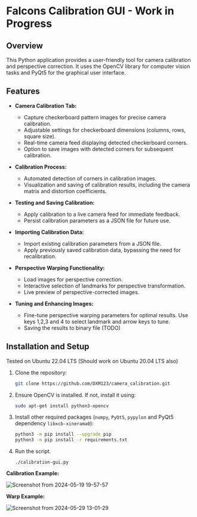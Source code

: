 # Falcons Calibration GUI - Work in Progress

## Overview

This Python application provides a user-friendly tool for camera calibration and perspective correction. It uses the OpenCV library for computer vision tasks and PyQt5 for the graphical user interface.

## Features

- **Camera Calibration Tab:**
  - Capture checkerboard pattern images for precise camera calibration.
  - Adjustable settings for checkerboard dimensions (columns, rows, square size).
  - Real-time camera feed displaying detected checkerboard corners.
  - Option to save images with detected corners for subsequent calibration.

- **Calibration Process:**
  - Automated detection of corners in calibration images.
  - Visualization and saving of calibration results, including the camera matrix and distortion coefficients.

- **Testing and Saving Calibration:**
  - Apply calibration to a live camera feed for immediate feedback.
  - Persist calibration parameters as a JSON file for future use.

- **Importing Calibration Data:**
  - Import existing calibration parameters from a JSON file.
  - Apply previously saved calibration data, bypassing the need for recalibration.

- **Perspective Warping Functionality:**
  - Load images for perspective correction.
  - Interactive selection of landmarks for perspective transformation.
  - Live preview of perspective-corrected images.

- **Tuning and Enhancing Images:**
  - Fine-tune perspective warping parameters for optimal results. Use keys 1,2,3 and 4 to select landmark and arrow keys to tune.
  - Saving the results to binary file (TODO)

## Installation and Setup

Tested on Ubuntu 22.04 LTS (Should work on Ubuntu 20.04 LTS also)

1. Clone the repository:

    ```bash
    git clone https://github.com/DXM123/camera_calibration.git
    ```

2. Ensure OpenCV is installed. If not, install it using:

    ```bash
    sudo apt-get install python3-opencv
    ```

3. Install other required packages (`numpy`, `PyQt5`, `pypylon` and PyQt5 dependency `libxcb-xinerama0`):

    ```bash
    python3 -m pip install --upgrade pip
    python3 -m pip install -r requirements.txt
    ```

4. Run the script.

    ```
    ./calibration-gui.py
    ```

**Calibration Example:**

![Screenshot from 2024-05-19 19-57-57](https://github.com/DXM123/camera_calibration/assets/19300348/a798e49d-dc7f-43ab-b824-32e661c66f84)


**Warp Example:**

![Screenshot from 2024-05-29 13-01-29](https://github.com/DXM123/camera_calibration/assets/19300348/36608af4-05b8-4228-ab7a-f63e573e59f3)




